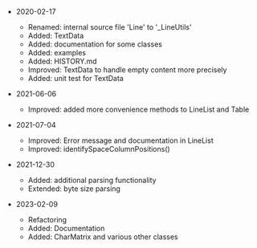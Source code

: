 * 2020-02-17
	* Renamed: internal source file 'Line' to '_LineUtils'
	* Added: TextData
	* Added: documentation for some classes
	* Added: examples
	* Added: HISTORY.md
	* Improved: TextData to handle empty content more precisely
	* Added: unit test for TextData

* 2021-06-06
	* Improved: added more convenience methods to LineList and Table

* 2021-07-04
	* Improved: Error message and documentation in LineList
	* Improved: identifySpaceColumnPositions()

* 2021-12-30
	* Added: additional parsing functionality
	* Extended: byte size parsing

* 2023-02-09
	* Refactoring
	* Added: Documentation
	* Added: CharMatrix and various other classes
